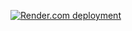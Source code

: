 [![Render.com deployment](https://github.com/dpMelian/pokeapi-mern/actions/workflows/main.yml/badge.svg)](https://github.com/dpMelian/pokeapi-mern/actions/workflows/deploy.yml)
